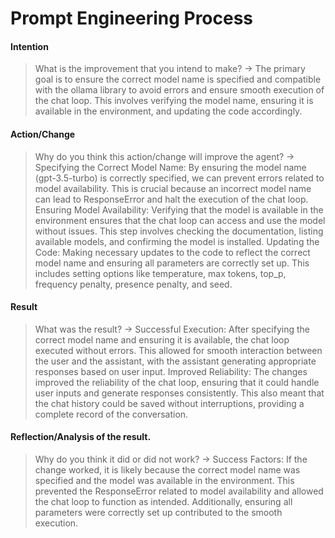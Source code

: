 # Prompt Engineering Process

#### Intention
>What is the improvement that you intend to make?
-> The primary goal is to ensure the correct model name is specified and compatible with the ollama library to avoid errors and ensure smooth execution of the chat loop. This involves verifying the model name, ensuring it is available in the environment, and updating the code accordingly.

#### Action/Change
>Why do you think this action/change will improve the agent?
-> Specifying the Correct Model Name: By ensuring the model name (gpt-3.5-turbo) is correctly specified, we can prevent errors related to model availability. This is crucial because an incorrect model name can lead to ResponseError and halt the execution of the chat loop.
Ensuring Model Availability: Verifying that the model is available in the environment ensures that the chat loop can access and use the model without issues. This step involves checking the documentation, listing available models, and confirming the model is installed.
Updating the Code: Making necessary updates to the code to reflect the correct model name and ensuring all parameters are correctly set up. This includes setting options like temperature, max tokens, top_p, frequency penalty, presence penalty, and seed.

#### Result
>What was the result?
-> Successful Execution: After specifying the correct model name and ensuring it is available, the chat loop executed without errors. This allowed for smooth interaction between the user and the assistant, with the assistant generating appropriate responses based on user input.
Improved Reliability: The changes improved the reliability of the chat loop, ensuring that it could handle user inputs and generate responses consistently. This also meant that the chat history could be saved without interruptions, providing a complete record of the conversation.

#### Reflection/Analysis of the result. 
>Why do you think it did or did not work?
-> Success Factors: If the change worked, it is likely because the correct model name was specified and the model was available in the environment. This prevented the ResponseError related to model availability and allowed the chat loop to function as intended. Additionally, ensuring all parameters were correctly set up contributed to the smooth execution.